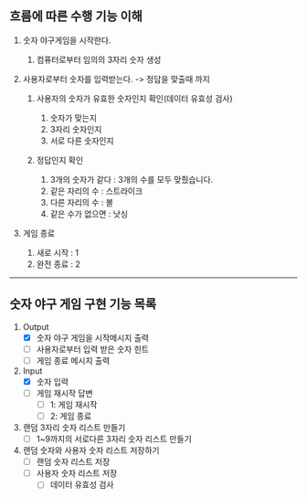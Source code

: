 ## 흐름에 따른 수행 기능 이해

1. 숫자 야구게임을 시작한다.
   1) 컴퓨터로부터 임의의 3자리 숫자 생성

2. 사용자로부터 숫자를 입력받는다. -> 정답을 맞출때 까지
   1. 사용자의 숫자가 유효한 숫자인지 확인(데이터 유효성 검사)
      1) 숫자가 맞는지
      2) 3자리 숫자인지
      3) 서로 다른 숫자인지
   
   2. 정답인지 확인
      1) 3개의 숫자가 같다 : 3개의 수를 모두 맞췄습니다.
      2) 같은 자리의 수 : 스트라이크
      3) 다른 자리의 수 : 볼
      4) 같은 수가 없으면 : 낫싱 

3. 게임 종료
   1) 새로 시작 : 1
   2) 완전 종료 : 2

---

## 숫자 야구 게임 구현 기능 목록

1. Output
   - [x] 숫자 야구 게임을 시작메시지 출력
   - [ ] 사용자로부터 입력 받은 숫자 힌트
   - [ ] 게임 종료 메시지 출력
   
2. Input
   - [x] 숫자 입력
   - [ ] 게임 재시작 답변
     - [ ] 1: 게임 재시작
     - [ ] 2: 게임 종료

3. 랜덤 3자리 숫자 리스트 만들기
   - [ ] 1~9까지의 서로다른 3자리 숫자 리스트 만들기

4. 랜덤 숫자와 사용자 숫자 리스트 저장하기
   - [ ] 랜덤 숫자 리스트 저장
   - [ ] 사용자 숫자 리스트 저장
     - [ ] 데이터 유효성 검사